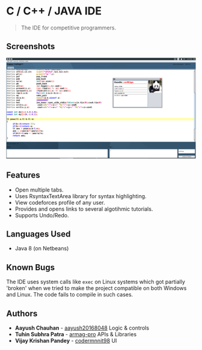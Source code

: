 # C / C++ / JAVA IDE 

> The IDE for competitive programmers. 

## Screenshots
![Demo Screenshot](https://github.com/armag-pro/c-cpp-java-ide/blob/master/screenshot_demo.png)

## Features
* Open multiple tabs. 
* Uses RsyntaxTextArea library for syntax highlighting.
* View codeforces profile of any user. 
* Provides and opens links to several algotihmic tutorials. 
* Supports Undo/Redo.

## Languages Used
* Java 8 (on Netbeans)
 
## Known Bugs
The IDE uses system calls like `exec` on Linux systems which got partially 'broken' when we tried to make the project compatible on both Windows and Linux. The code fails to compile in such cases.


## Authors
* **Aayush Chauhan**  - [aayush20168048](https://github.com/aayush20168048) Logic & controls
* **Tuhin Subhra Patra**  - [armag-pro](https://github.com/armag-pro) APIs & Libraries
* **Vijay Krishan Pandey**  - [codermnnit98](https://github.com/codermnnit98) UI
